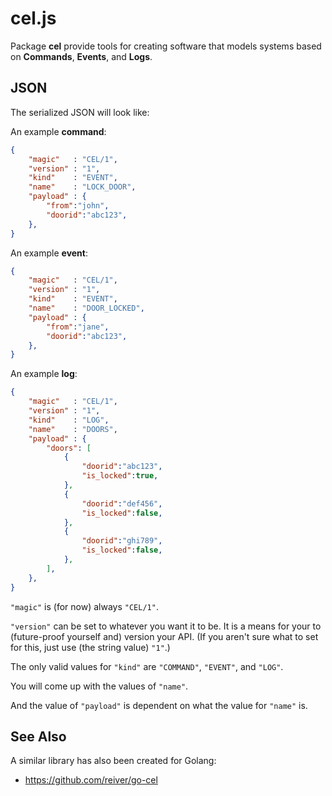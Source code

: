 # cel.js

Package **cel** provide tools for creating software that models systems based on **Commands**, **Events**, and **Logs**.

## JSON

The serialized JSON will look like:

An example **command**:
```json
{
	"magic"   : "CEL/1",
	"version" : "1",
	"kind"    : "EVENT",
	"name"    : "LOCK_DOOR",
	"payload" : {
		"from":"john",
		"doorid":"abc123",
	},
}
```

An example **event**:
```json
{
	"magic"   : "CEL/1",
	"version" : "1",
	"kind"    : "EVENT",
	"name"    : "DOOR_LOCKED",
	"payload" : {
		"from":"jane",
		"doorid":"abc123",
	},
}
```

An example **log**:
```json
{
	"magic"   : "CEL/1",
	"version" : "1",
	"kind"    : "LOG",
	"name"    : "DOORS",
	"payload" : {
		"doors": [
			{
				"doorid":"abc123",
				"is_locked":true,
			},
			{
				"doorid":"def456",
				"is_locked":false,
			},
			{
				"doorid":"ghi789",
				"is_locked":false,
			},
		],
	},
}
```

`"magic"` is (for now) always `"CEL/1"`.

`"version"` can be set to whatever you want it to be. It is a means for your to (future-proof yourself and) version your API. (If you aren't sure what to set for this, just use (the string value) `"1"`.)

The only valid values for `"kind"` are
`"COMMAND"`,
`"EVENT"`, and
`"LOG"`.

You will come up with the values of `"name"`.

And the value of `"payload"` is dependent on what the value for `"name"` is.

## See Also

A similar library has also been created for Golang:

* https://github.com/reiver/go-cel
